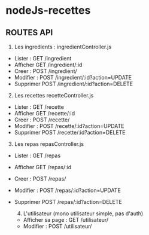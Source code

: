 # nodeJs-recettes

## ROUTES API

1. Les ingredients : ingredientController.js

- Lister :
    GET /ingredient
- Afficher 
    GET /ingredient/:id
- Creer :
    POST /ingredient/
- Modifier :
    POST /ingredient/:id?action=UPDATE
- Supprimer
    POST /ingredient/:id?action=DELETE


2. Les recettes recetteController.js

- Lister :
    GET /recette
- Afficher 
    GET /recette/:id
- Creer :
    POST /recette/
- Modifier :
    POST /recette/:id?action=UPDATE
- Supprimer
    POST /recette/:id?action=DELETE

3. Les repas repasController.js

- Lister :
    GET /repas
- Afficher 
    GET /repas/:id
- Creer :
    POST /repas/
- Modifier :
    POST /repas/:id?action=UPDATE
- Supprimer
    POST /repas/:id?action=DELETE

    4. L'utilisateur (mono utilisateur simple, pas d'auth)
    - Afficher sa page :
        GET /utilisateur/
    - Modifier : 
        POST /utilisateur/